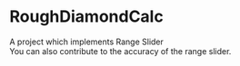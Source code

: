 # RoughDiamondCalc
A project which implements Range Slider <br>
You can also contribute to the accuracy of the range slider.
